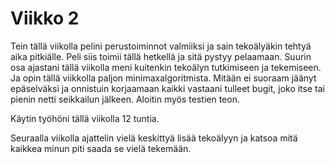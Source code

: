 # Viikko 2

Tein tällä viikolla pelini perustoiminnot valmiiksi ja sain tekoälyäkin tehtyä aika pitkiälle. Peli siis toimii tällä hetkellä ja sitä pystyy pelaamaan. Suurin osa ajastani tällä viikolla meni kuitenkin tekoälyn tutkimiseen ja tekemiseen. Ja opin tällä viikkolla paljon minimaxalgoritmista. Mitään ei suoraam jäänyt epäselväksi ja onnistuin korjaamaan kaikki vastaani tulleet bugit, joko itse tai pienin netti seikkailun jälkeen. Aloitin myös testien teon.

Käytin työhöni tällä viikolla 12 tuntia.

Seuraalla viikolla ajattelin vielä keskittyä lisää tekoälyyn ja katsoa mitä kaikkea minun piti saada se vielä tekemään.